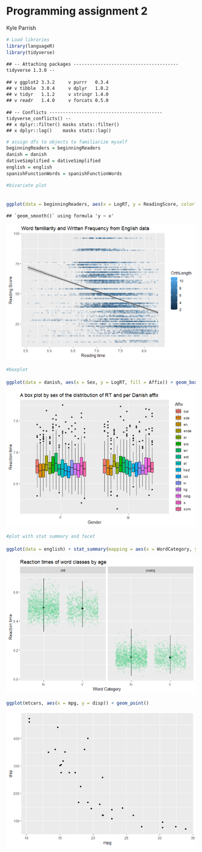 Programming assignment 2
================
Kyle Parrish

``` r
# Load libraries 
library(languageR)
library(tidyverse)
```

    ## -- Attaching packages --------------------------------------- tidyverse 1.3.0 --

    ## v ggplot2 3.3.2     v purrr   0.3.4
    ## v tibble  3.0.4     v dplyr   1.0.2
    ## v tidyr   1.1.2     v stringr 1.4.0
    ## v readr   1.4.0     v forcats 0.5.0

    ## -- Conflicts ------------------------------------------ tidyverse_conflicts() --
    ## x dplyr::filter() masks stats::filter()
    ## x dplyr::lag()    masks stats::lag()

``` r
# assign dfs to objects to familiarize myself
beginningReaders = beginningReaders
danish = danish
dativeSimplified = dativeSimplified
english = english 
spanishFunctionWords = spanishFunctionWords
```

``` r
#bivariate plot


ggplot(data = beginningReaders, aes(x = LogRT, y = ReadingScore, color = OrthLength)) + geom_point(alpha = .1) + geom_smooth(method = "lm", color = "grey35") + xlab("Reading time") + ylab("Reading Score") + ggtitle("Word familiarity and Written Frequency from English data")
```

    ## `geom_smooth()` using formula 'y ~ x'

![](readme_files/figure-gfm/unnamed-chunk-2-1.png)<!-- -->

``` r
#boxplot

ggplot(data = danish, aes(x = Sex, y = LogRT, fill = Affix)) + geom_boxplot() + xlab("Gender") + ylab("Reaction time") + ggtitle("A box plot by sex of the distribution of RT and per Danish affix")
```

![](readme_files/figure-gfm/unnamed-chunk-2-2.png)<!-- -->

``` r
#plot with stat summary and facet

ggplot(data = english) + stat_summary(mapping = aes(x = WordCategory, y = RTnaming), fun.min = min, fun.max = max, fun = median) + geom_jitter(data = english, aes(x = WordCategory, y = RTnaming), alpha = .1, color = "seagreen3") + facet_wrap(~ AgeSubject, nrow = 1)  + xlab("Word Category") + ylab("Reaction time") + ggtitle("Reaction times of word classes by age")
```

![](readme_files/figure-gfm/unnamed-chunk-2-3.png)<!-- -->

``` r
ggplot(mtcars, aes(x = mpg, y = disp)) + geom_point()
```

![](readme_files/figure-gfm/unnamed-chunk-3-1.png)<!-- -->
